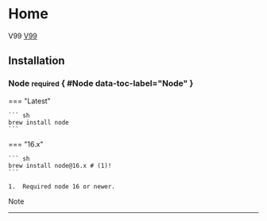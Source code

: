 # Home

V99 [V99]

  [V99]: https://v99.com

## Installation

### Node <small>required</small> { #Node data-toc-label="Node" }


=== "Latest"

    ``` sh
    brew install node
    ```

=== "16.x"

    ``` sh
    brew install node@16.x # (1)!
    ```

    1.  Required node 16 or newer.

Note

---